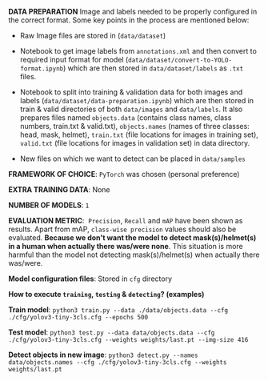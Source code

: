 **DATA PREPARATION**
Image and labels needed to be properly configured in the correct format. Some key points in the process are mentioned below:

- Raw Image files are stored in (`data/dataset`)

- Notebook to get image labels from `annotations.xml` and then convert to required input format for model (`data/dataset/convert-to-YOLO-format.ipynb`) which are then stored in `data/dataset/labels` as `.txt` files.

- Notebook to split into training & validation data for both images and labels (`data/dataset/data-preparation.ipynb`) which are then stored in train & valid directories of both `data/images` and `data/labels`. It also prepares files named `objects.data` (contains class names, class numbers, train.txt & valid.txt), `objects.names` (names of three classes: head, mask, helmet), `train.txt` (file locations for images in training set), `valid.txt` (file locations for images in validation set) in data directory.

- New files on which we want to detect can be placed in `data/samples`


**FRAMEWORK OF CHOICE**: `PyTorch` was chosen (personal preference)

**EXTRA TRAINING DATA**: None 

**NUMBER OF MODELS**: `1`

**EVALUATION METRIC**:  `Precision`, `Recall` and `mAP` have been shown as results. Apart from mAP, `class-wise precision` values should also be evaluated. **Because we don't want the model to detect mask(s)/helmet(s) in a human when actually there was/were none**. This situation is more harmful than the model not detecting mask(s)/helmet(s) when actually there was/were.

**Model configuration files**: Stored in `cfg` directory

**How to execute `training`, `testing` & `detecting`? (examples)**

**Train model**: `python3 train.py --data ./data/objects.data --cfg ./cfg/yolov3-tiny-3cls.cfg --epochs 500`

**Test model**: `python3 test.py --data data/objects.data --cfg ./cfg/yolov3-tiny-3cls.cfg --weights weights/last.pt --img-size 416`

**Detect objects in new image**: `python3 detect.py --names data/objects.names --cfg ./cfg/yolov3-tiny-3cls.cfg --weights weights/last.pt`
